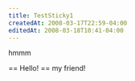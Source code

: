 ```yaml
---
title: TestSticky1
createdAt: 2008-03-17T22:59-04:00
editedAt: 2008-03-18T10:41-04:00
---
```


hmmm
 
== Hello! ==
my friend!


